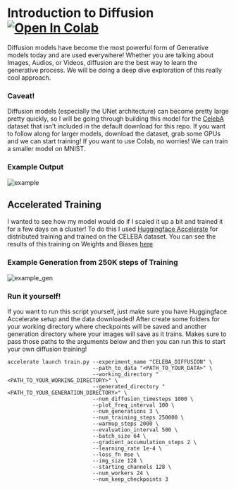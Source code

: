# Introduction to Diffusion &nbsp; [![Open In Colab](https://colab.research.google.com/assets/colab-badge.svg)](https://drive.google.com/file/d/1I8IDHNMURVHgd9hlBEi7cfprGNEbp16J/view?usp=sharing)

Diffusion models have become the most powerful form of Generative models today and are used everywhere! Whether you are talking about Images, Audios, or Videos, diffusion are the best way to learn the generative process. We will be doing a deep dive exploration of this really cool approach. 

### Caveat!
Diffusion models (especially the UNet architecture) can become pretty large pretty quickly, so I will be going through building this model for the [CelebA](https://www.kaggle.com/datasets/jessicali9530/celeba-dataset) dataset that isn't included in the default download for this repo. If you want to follow along for larger models, download the dataset, grab some GPUs and we can start training! If you want to use Colab, no worries! We can train a smaller model on MNIST. 

### Example Output ###
![example](https://raw.githubusercontent.com/priyammaz/PyTorch-Adventures/main/PyTorch%20for%20Generation/Diffusion/Intro%20to%20Diffusion/generated/124000.png)

## Accelerated Training
I wanted to see how my model would do if I scaled it up a bit and trained it for a few days on a cluster! To do this I used [Huggingface Accelerate](https://huggingface.co/docs/accelerate/en/index) for distributed training and trained on the CELEBA dataset. You can see the results of this training on Weights and Biases [here](https://api.wandb.ai/links/exploratorydataadventure/ndtdvrf1)

### Example Generation from 250K steps of Training
![example_gen](https://raw.githubusercontent.com/priyammaz/PyTorch-Adventures/main/src/visuals/celeba_diffusion.png)

### Run it yourself!

If you want to run this script yourself, just make sure you have Huggingface Accelerate setup and the data downloaded! After create some folders for your working directory where checkpoints will be saved and another generation directory where your images will save as it trains. Makes sure to pass those paths to the arguments below and then you can run this to start your own diffusion training!

```
accelerate launch train.py --experiment_name "CELEBA_DIFFUSION" \
                           --path_to_data "<PATH_TO_YOUR_DATA>" \
                           --working_directory "<PATH_TO_YOUR_WORKING_DIRECTORY>" \
                           --generated_directory "<PATH_TO_YOUR_GENERATION_DIRECTORY>" \
                           --num_diffusion_timesteps 1000 \
                           --plot_freq_interval 100 \
                           --num_generations 3 \
                           --num_training_steps 250000 \
                           --warmup_steps 2000 \
                           --evaluation_interval 500 \
                           --batch_size 64 \
                           --gradient_accumulation_steps 2 \
                           --learning_rate 1e-4 \
                           --loss_fn mse \
                           --img_size 128 \
                           --starting_channels 128 \
                           --num_workers 24 \
                           --num_keep_checkpoints 3

```
